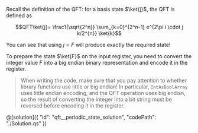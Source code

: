 Recall the definition of the QFT: 
for a basis state $\ket{j}$, the QFT is defined as 

$$QFT\ket{j}= \frac1{\sqrt{2^n}} \sum_{k=0}^{2^n-1} e^{2\pi i \cdot j k/2^{n}} \ket{k}$$

You can see that using $j = F$ will produce exactly the required state!

To prepare the state $\ket{F}$ on the input register, you need to convert the integer value $F$ into a big endian binary representation and encode it in the register. 

> When writing the code, make sure that you pay attention to whether library functions use little or big endian!  In particular, `IntAsBoolArray` uses little endian encoding, and the QFT operation uses big endian, so the result of converting the integer into a bit string must be reversed before encoding it in the register. 

@[solution]({
    "id": "qft__periodic_state_solution",
    "codePath": "./Solution.qs"
})
